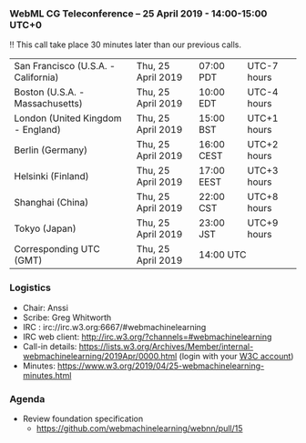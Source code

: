 ### WebML CG Teleconference – 25 April 2019 - 14:00-15:00 UTC+0

:bangbang: This call take place 30 minutes later than our previous calls.

<table>
<tr><td> San Francisco (U.S.A. - California) <td> Thu, 25 April 2019 <td> 07:00 PDT <td> UTC-7 hours
<tr><td> Boston (U.S.A. - Massachusetts) <td> Thu, 25 April 2019 <td> 10:00 EDT <td> UTC-4 hours
<tr><td> London (United Kingdom - England) <td> Thu, 25 April 2019 <td> 15:00 BST <td> UTC+1 hours
<tr><td> Berlin (Germany) <td> Thu, 25 April 2019 <td> 16:00 CEST <td> UTC+2 hours
<tr><td> Helsinki (Finland) <td> Thu, 25 April 2019 <td> 17:00 EEST <td> UTC+3 hours
<tr><td> Shanghai (China) <td> Thu, 25 April 2019 <td> 22:00 CST <td> UTC+8 hours
<tr><td> Tokyo (Japan) <td> Thu, 25 April 2019 <td> 23:00 JST <td> UTC+9 hours
<tr><td> Corresponding UTC (GMT) <td> Thu, 25 April 2019 <td colspan=2> 14:00 UTC
</table>
 
### Logistics

* Chair: Anssi
* Scribe: Greg Whitworth
* IRC : irc://irc.w3.org:6667/#webmachinelearning
* IRC web client: http://irc.w3.org/?channels=#webmachinelearning
* Call-in details: https://lists.w3.org/Archives/Member/internal-webmachinelearning/2019Apr/0000.html (login with your [W3C account](https://www.w3.org/Help/Account/))
* Minutes: https://www.w3.org/2019/04/25-webmachinelearning-minutes.html

### Agenda

* Review foundation specification
  * https://github.com/webmachinelearning/webnn/pull/15
